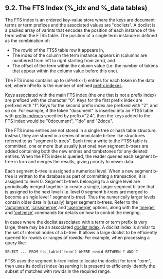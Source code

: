 ## 9\.2\. The FTS Index (%\_idx and %\_data tables)


The FTS index is an ordered key\-value store where the keys are document
terms or term prefixes and the associated values are "doclists". A doclist is a
packed array of varints that encodes the position of each instance of the term
within the FTS5 table. The position of a single term instance is defined as the
combination of:



* The rowid of the FTS5 table row it appears in,
* The index of the column the term instance appears in (columns are
 numbered from left to right starting from zero), and
* The offset of the term within the column value (i.e. the number of
 tokens that appear within the column value before this one).


The FTS index contains up to (nPrefix\+1\) entries for each token in the
data set, where nPrefix is the number of defined [prefix indexes](#prefix_indexes).



Keys associated with the main FTS index (the one that is not a prefix
index) are prefixed with the character "0". Keys for the first prefix
index are prefixed with "1". Keys for the second prefix index are
prefixed with "2", and so on. For example, if the token "document" is
inserted into an FTS5 table with [prefix indexes](#prefix_indexes)
specified by prefix\="2 4", then the keys added to the FTS index would be
"0document", "1do" and "2docu".



The FTS index entries are not stored in a single tree or hash table
structure. Instead, they are stored in a series of immutable b\-tree like
structures referred to as "segment b\-trees". Each time a write to the FTS5
table is committed, one or more (but usually just one) new segment b\-trees
are added containing both the new entries and tombstones for any deleted
entries. When the FTS index is queried, the reader queries each segment
b\-tree in turn and merges the results, giving priority to newer data.



Each segment b\-tree is assigned a numerical level. When a new segment
b\-tree is written to the database as part of committing a transaction,
it is assigned to level 0\. Segment b\-trees belonging to a single level are
periodically merged together to create a single, larger segment b\-tree
that is assigned to the next level (i.e. level 0 segment b\-trees are
merged to become a single level 1 segment b\-tree). Thus the numerically
larger levels contain older data in (usually) larger segment b\-trees.
Refer to the
['automerge'](#the_automerge_configuration_option),
['crisismerge'](#the_crisismerge_configuration_option) and
['usermerge'](#the_usermerge_configuration_option) options, along
with the
['merge'](#the_merge_command) and
['optimize'](#the_optimize_command) commands for details on how to
control the merging.



In cases where the doclist associated with a term or term prefix is very
large, there may be an associated [doclist
index](#doclist_index_format). A doclist index is similar to the set of internal nodes of a b\-tree.
It allows a large doclist to be efficiently queried for rowids or ranges of
rowids. For example, when processing a query like:




```
SELECT ... FROM fts_table('term') WHERE rowid BETWEEN ? AND ?

```

FTS5 uses the segment b\-tree index to locate the doclist for term "term",
then uses its doclist index (assuming it is present) to efficiently identify
the subset of matches with rowids in the required range.



